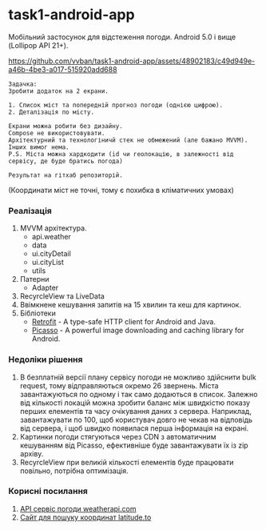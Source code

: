 # task1-android-app

Мобільний застосунок для відстеження погоди. Android 5.0 і вище (Lollipop API 21+).

https://github.com/vvban/task1-android-app/assets/48902183/c49d949e-a46b-4be3-a017-515920add688

```
Задачка:
Зробити додаток на 2 екрани.

1. Список міст та попередній прогноз погоди (однією цифрою).
2. Деталізація по місту.

Екрани можна робити без дизайну.
Compose не використовувати.
Архітектурний та технологіничй стек не обмежений (але бажано MVVM).
Інших вимог нема.
P.S. Міста можна хардкодити (id чи геолокацію, в залежності від сервісу, де буде братись погода)

Результат на гітхаб репозиторій.
```

(Координати міст не точні, тому є похибка в кліматичних умовах) 

### Реалізація
1. MVVM архітектура.
    - api.weather
    - data
    - ui.cityDetail
    - ui.cityList
    - utils
2. Патерни
   - Adapter
3. RecyrcleView та LiveData
4. Ввімкнене кешування запитів на 15 хвилин та кеш для картинок.
5. Бібліотеки 
   - [Retrofit](https://square.github.io/retrofit/) - A type-safe HTTP client for Android and Java.
   - [Picasso](https://square.github.io/picasso/) - A powerful image downloading and caching library for Android.

### Недоліки рішення
1. В безплатній версії плану сервісу погоди не можливо здійснити bulk request, тому відправляються окремо 26 звернень. Міста завантажуються по одному і так само додаються в список. Залежно від кількості локацій можна зробити баланс між швидкістю показу перших елементів та часу очікування даних з сервера. Наприклад, завантажувати по 100, щоб користувач довго не чекав на відповідь від сервера, і щоб швидко появилася перша інформація на екрані.
2. Картинки погоди стягуються через CDN з автоматичним кешуванням від Picasso, ефективніше буде завантажувати їх із zip архіву.
3. RecyrcleView при великій кількості елементів буде працювати повільно, потрібна оптимізація.

### Корисні посилання
1. [API сервіс погоди weatherapi.com](https://www.weatherapi.com/api-explorer.aspx#current)
2. [Сайт для пошуку координат latitude.to](https://latitude.to/map/ua/ukraine/regions)

